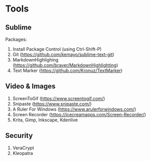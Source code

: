 # Tools

## Sublime
Packages:
1. Install Package Control (using Ctrl-Shift-P)
2. Git (https://github.com/kemayo/sublime-text-git)
3. MarkdownHighlighing (https://github.com/braver/MarkdownHighlighting)
4. Text Marker (https://github.com/Kronuz/TextMarker)

## Video & Images
1. ScreenToGif (https://www.screentogif.com/)
2. Snipaste (https://www.snipaste.com/)
3. A Ruler For Windows (https://www.arulerforwindows.com/)
4. Screen Recorder (https://icecreamapps.com/Screen-Recorder/)
5. Krita, Gimp, Inkscape, Kdenlive

## Security
1. VeraCrypt
2. Kleopatra
